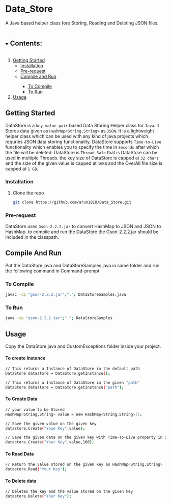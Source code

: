 # Data_Store

A Java based helper class fore Storing, Reading and Deleting JSON files.

<details open="open">
  <summary><h2 style="display: inline-block">Contents:</h2></summary>
  <ol>
    <li>
      <a href="#getting-started">Getting Started</a>
      <ul>
        <li><a href="#installation">Installation</a></li>
        <li><a href="#Pre-request">Pre-request</a></li>
        <li><a href="#Compile-And-Run">Compile and Run</a></li>
        <ul>
        <li><a href="#to-compile">To Compile</a></li>
        <li><a href="#to-run">To Run</a></li>
        </ul>
        </ul>
    </li>
    <li><a href="#usage">Usage</a></li>
    
  </ol>
</details>
 

## Getting Started

DataStore is a `key-value pair` based Data Storing Helper class for `Java`. it Stores data given as `HashMap<String,String>` as `JSON`. It is a lightweight helper class which can be used with any kind of java projects which requries JSON data storing functionality. DataStore supports `Time-to-Live` functionality which enables you to specify the time in `Seconds` after which the file will be deleted. DataStore is `Thread-Safe` that is DataStore can be used in multiple Threads. the key size of DataStore is capped at `32 chars` and the size of the given value is capped at `16KB` and the OverAll file size is capped at `1 GB`.


### Installation

1. Clone the repo
   ```sh
   git clone https://github.com/arun1810/Data_Store.git
   ```
### Pre-request

DataStore uses `Gson-2.2.2.jar` to convert HashMap to JSON and  JSON to HashMap. to compile and run the DataStore the Gson-2.2.2.jar should be included in the classpath.

## Compile And Run
Put the DataStore.java and DataStoreSamples.java in same folder and run the following command in Command-prompt
### To Compile
```sh
javac -cp "gson-2.2.2.jar";"."; DataStoreSamples.java
```
### To Run
```sh
java -cp "gson-2.2.2.jar";"."; DataStoreSamples
```
## Usage
Copy the DataStore.java and CustomExceptions folder inside your project.

#### To create Instance
```sh
// This returns a Instance of DataStore in the default path
DataStore datastore = DataStore.getInstance(); 

// This returns a Instance of DataStore in the given "path"
DataStore datastore = DataStore.getInstance("path");
```
#### To Create Data
```sh
// your value to be Stored
HashMap<String,String> value = new HashMap<String,String>(); 

// Save the given value on the given key
datastore.Create("Youe Key",value); 

// Save the given data on the given key with Time-To-Live property in Seconds
datastore.Create("Your Key",value,100); 
```
#### To Read Data
```sh 
// Return the value stored on the given key as HashMap<String,String>
datastore.Read("Your Key"); 
```
#### To Delete data
```sh
// Deletes the key and the value stored on the given key
datastore.Delete("Your Key"); 
```
